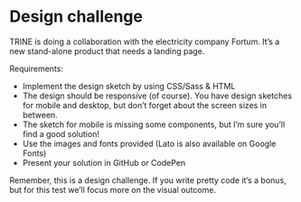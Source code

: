 # Design challenge

TRINE is doing a collaboration with the electricity company Fortum. It’s a new stand-alone product that needs a landing page. 

Requirements:
* Implement the design sketch by using CSS/Sass & HTML
* The design should be responsive (of course). You have design sketches for mobile and desktop, but don’t forget about the screen sizes in between.
* The sketch for mobile is missing some components, but I’m sure you’ll find a good solution!
* Use the images and fonts provided (Lato is also available on Google Fonts) 
* Present your solution in GitHub or CodePen

Remember, this is a design challenge. If you write pretty code it’s a bonus, but for this test we’ll focus more on the visual outcome.
